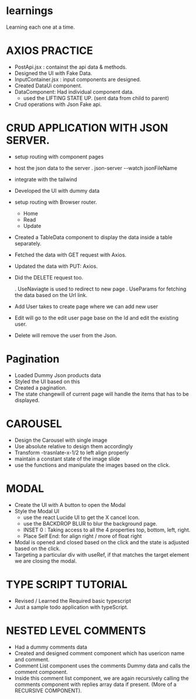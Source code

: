 # learnings

Learning each one at a time.

# AXIOS PRACTICE

- PostApi.jsx : containst the api data & methods.
- Designed the UI with Fake Data.
- InputContainer.jsx : input components are designed.
- Created DataUi component.
- DataComponent: Had individual component data.
  - used the LIFTING STATE UP. (sent data from child to parent)
- Crud operations with Json Fake api.

# CRUD APPLICATION WITH JSON SERVER.

- setup routing with component pages
- host the json data to the server
  . json-server --watch jsonFileName
- integrate with the tailwind
- Developed the UI with dummy data
- setup routing with Browser router.
  - Home
  - Read
  - Update
- Created a TableData component to display the data inside a table separately.
- Fetched the data with GET request with Axios.
- Updated the data with PUT: Axios.
- Did the DELETE request too.

  . UseNaviagte is used to redirect to new page
  . UseParams for fetching the data based on the Url link.

- Add User takes to create page where we can add new user
- Edit will go to the edit user page base on the Id and edit the existing user.
- Delete will remove the user from the Json.

# Pagination

- Loaded Dummy Json products data
- Styled the UI based on this
- Created a pagination.
- The state changewill of current page will handle the items that has to be displayed.

# CAROUSEL

- Design the Carousel with single image
- Use absolute relative to design them accordingly
- Transform -trasnlate-x-1/2 to left align properly
- maintain a constant state of the image slide
- use the functions and manipulate the images based on the click.

# MODAL

- Create the UI with A button to open the Modal
- Style the Modal UI
  - use the react Lucide UI to get the X cancel Icon.
  - use the BACKDROP BLUR to blur the background page.
  - INSET 0 : Taking access to all the 4 properties top, bottom, left, right.
  - Place Self End: for align right / more of float right
- Modal is opened and closed based on the click and the state is adjusted based on the click.
- Targeting a particular div with useRef, if that matches the target element we are closing the modal.

# TYPE SCRIPT TUTORIAL

- Revised / Learned the Required basic typescript
- Just a sample todo application with typeScript.

# NESTED LEVEL COMMENTS

- Had a dummy comments data
- Created and designed comment component which has usericon name and comment.
- Comment List component uses the comments Dummy data and calls the comment component.
- Inside this comment list component, we are again recursively calling the comments component with replies array data if present. (More of a RECURSIVE COMPONENT).
